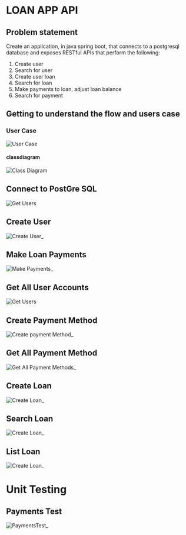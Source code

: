 
# LOAN APP API
## Problem statement
Create an application, in java spring boot, that connects to a postgresql database and exposes
RESTful APIs that perform the following:
1. Create user
2. Search for user
3. Create user loan
4. Search for loan
5. Make payments to loan, adjust loan balance
6. Search for payment


## Getting to understand the flow and users case
### User Case
<img src="screenshots/usercase.PNG" alt="User Case">

#### classdiagram
<img src="screenshots/classdiagram.PNG" alt="Class Diagram">

## Connect to PostGre SQL
<img src="screenshots/db.PNG" alt="Get Users">

## Create User
<img src="screenshots/cu1.PNG" alt="Create User">_

## Make Loan Payments
<img src="screenshots/cp1.PNG" alt="Make Payments">_

## Get All User Accounts
<img src="screenshots/gud1.PNG" alt="Get Users">

## Create Payment Method
<img src="screenshots/pmc1.PNG" alt="Create payment Method">_

## Get All Payment Method
<img src="screenshots/pms1.PNG" alt="Get All Payment Methods">_

## Create Loan
<img src="screenshots/lc1.PNG" alt="Create Loan">_

## Search Loan
<img src="screenshots/sl1.PNG" alt="Create Loan">_

## List Loan
<img src="screenshots/ll1.PNG" alt="Create Loan">_


# Unit Testing
## Payments Test
<img src="screenshots/paymentstest.PNG" alt="PaymentsTest">_





